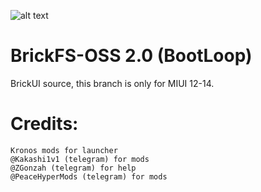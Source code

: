 ![alt text](https://i.imgur.com/du7AbiX.png)

# BrickFS-OSS 2.0 (BootLoop)

BrickUI source, this branch is only for MIUI 12-14.

# Credits:

```
Kronos mods for launcher
@Kakashi1v1 (telegram) for mods
@ZGonzah (telegram) for help
@PeaceHyperMods (telegram) for mods
```
